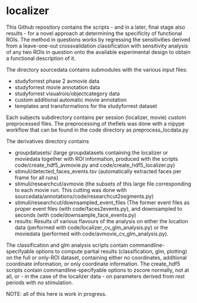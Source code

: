# localizer

This Github repository contains the scripts - and in a later, final stage also results - for a novel approach at determining the specificity of functional ROIs. The method in questions works by regressing the sensitivities derived from a leave-one-out crossvalidation classification with sensitivity analysis of any two ROIs in question onto the available experimental design to obtain a functional description of it.

The directory sourcedata contains submodules with the various input files:
- studyforrest phase 2 avmovie data
- studyforrest movie annotation data
- studyforrest visualrois/objectcategory data
- custom additional automatic movie annotation
- templates and transformations for the studyforrest dataset

Each subjects subdirectory contains per session (localizer, movie) custom preprocessed files. The preprocessing of thefiels was done with a nipype workflow that can be found in the code directory as preprocess_locdata.py

The derivatives directory contains 
- groupdatasets/ (large groupdatasets containing the localizer or moviedata together with ROI information, produced with the scripts code/create_hdf5_avmovie.py and code/create_hdf5_localizer.py)
- stimuli/detected_faces_events.tsv (automatically extracted faces per frame for all runs)
- stimuli/researchcut/avmovie (the subsets of this large file corresponding to each movie run. This cutting was done with sourcedata/annotations/code/researchcut2segments.py)
- stimuli/researchcut/downsampled_event_files (The former event files as proper event files (with code/faces2events.py), and downsampled to seconds (with code/downsample_face_events.py)
- results: Results of various flavours of the analysis on either the location data (performed with code/localizer_cv_glm_analysis.py) or the moviedata (performed with code/avmovie_cv_glm_analysis.py).

The classification and glm analysis scripts contain commandline-specifyable options to compute partial results (classification, glm, plotting) on the full or only-ROI dataset, containing either no coordinates, additional coordinate information, or only coordinate information.
The create_hdf5 scripts contain commandline-specifyable options to zscore normally, not at all, or - in the case of the localizer data - on parameters derived from rest periods with no stimulation.

NOTE: all of this here is work in progress.
